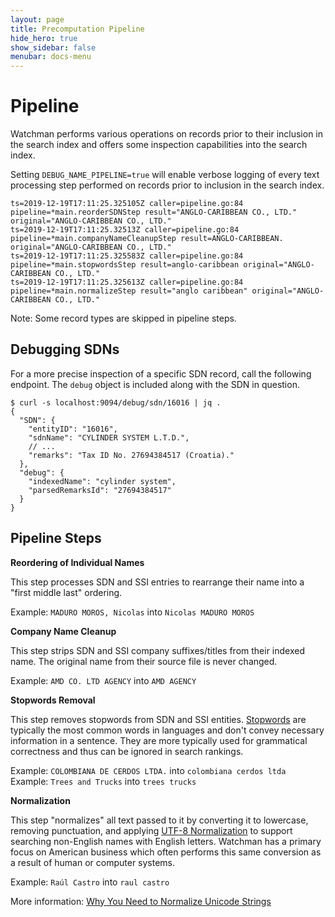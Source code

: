 ```yaml
---
layout: page
title: Precomputation Pipeline
hide_hero: true
show_sidebar: false
menubar: docs-menu
---
```


# Pipeline

Watchman performs various operations on records prior to their inclusion in the search index and offers some inspection capabilities into the search index.

Setting `DEBUG_NAME_PIPELINE=true` will enable verbose logging of every text processing step performed on records prior to inclusion in the search index.

```
ts=2019-12-19T17:11:25.325105Z caller=pipeline.go:84 pipeline=*main.reorderSDNStep result="ANGLO-CARIBBEAN CO., LTD." original="ANGLO-CARIBBEAN CO., LTD."
ts=2019-12-19T17:11:25.32513Z caller=pipeline.go:84 pipeline=*main.companyNameCleanupStep result=ANGLO-CARIBBEAN. original="ANGLO-CARIBBEAN CO., LTD."
ts=2019-12-19T17:11:25.325583Z caller=pipeline.go:84 pipeline=*main.stopwordsStep result=anglo-caribbean original="ANGLO-CARIBBEAN CO., LTD."
ts=2019-12-19T17:11:25.325613Z caller=pipeline.go:84 pipeline=*main.normalizeStep result="anglo caribbean" original="ANGLO-CARIBBEAN CO., LTD."
```

Note: Some record types are skipped in pipeline steps.

## Debugging SDNs

For a more precise inspection of a specific SDN record, call the following endpoint. The `debug` object is included along with the SDN in question.

```
$ curl -s localhost:9094/debug/sdn/16016 | jq .
{
  "SDN": {
    "entityID": "16016",
    "sdnName": "CYLINDER SYSTEM L.T.D.",
    // ...
    "remarks": "Tax ID No. 27694384517 (Croatia)."
  },
  "debug": {
    "indexedName": "cylinder system",
    "parsedRemarksId": "27694384517"
  }
}
```

## Pipeline Steps

**Reordering of Individual Names**

This step processes SDN and SSI entries to rearrange their name into a "first middle last" ordering.

Example: `MADURO MOROS, Nicolas` into `Nicolas MADURO MOROS`

**Company Name Cleanup**

This step strips SDN and SSI company suffixes/titles from their indexed name. The original name from their source file is never changed.

Example: `AMD CO. LTD AGENCY` into `AMD AGENCY`

**Stopwords Removal**

This step removes stopwords from SDN and SSI entities. [Stopwords](https://en.wikipedia.org/wiki/Stop_words) are typically the most common words in languages and don't convey necessary information in a sentence. They are more typically used for grammatical correctness and thus can be ignored in search rankings.

Example: `COLOMBIANA DE CERDOS LTDA.` into `colombiana cerdos ltda`
Example: `Trees and Trucks` into `trees trucks`

**Normalization**

This step "normalizes" all text passed to it by converting it to lowercase, removing punctuation, and applying [UTF-8 Normalization](https://en.wikipedia.org/wiki/Unicode_equivalence#Normalization) to support searching non-English names with English letters. Watchman has a primary focus on American business which often performs this same conversion as a result of human or computer systems.

Example: `Raúl Castro` into `raul castro`

More information: [Why You Need to Normalize Unicode Strings](https://withblue.ink/2019/03/11/why-you-need-to-normalize-unicode-strings.html)
